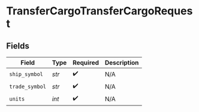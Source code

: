 # TransferCargoTransferCargoRequest


## Fields

| Field              | Type               | Required           | Description        |
| ------------------ | ------------------ | ------------------ | ------------------ |
| `ship_symbol`      | *str*              | :heavy_check_mark: | N/A                |
| `trade_symbol`     | *str*              | :heavy_check_mark: | N/A                |
| `units`            | *int*              | :heavy_check_mark: | N/A                |